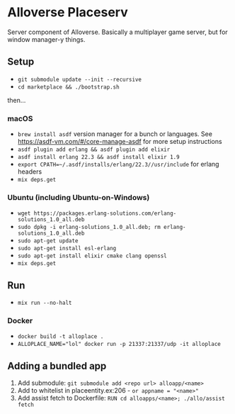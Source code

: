 # Alloverse Placeserv

Server component of Alloverse. Basically a multiplayer game server, but for window manager-y
things.

## Setup 

* `git submodule update --init --recursive`
* `cd marketplace && ./bootstrap.sh`

then...

### macOS
* `brew install asdf` version manager for a bunch or languages. See https://asdf-vm.com/#/core-manage-asdf for more setup instructions
* `asdf plugin add erlang && asdf plugin add elixir`
* `asdf install erlang 22.3 && asdf install elixir 1.9`
* `export CPATH=~/.asdf/installs/erlang/22.3//usr/include` for erlang headers
* `mix deps.get`

### Ubuntu (including Ubuntu-on-Windows)

* `wget https://packages.erlang-solutions.com/erlang-solutions_1.0_all.deb `
* `sudo dpkg -i erlang-solutions_1.0_all.deb; rm erlang-solutions_1.0_all.deb`
* `sudo apt-get update`
* `sudo apt-get install esl-erlang`
* `sudo apt-get install elixir cmake clang openssl`
* `mix deps.get`

## Run

* `mix run --no-halt`

### Docker

* `docker build -t alloplace .`
* `ALLOPLACE_NAME="lol" docker run -p 21337:21337/udp -it alloplace`


## Adding a bundled app

  1. Add submodule: `git submodule add <repo url> alloapp/<name>`
  2. Add to whitelist in placeentity.ex:206 - `or appname = "<name>"` 
  3. Add assist fetch to Dockerfile: `RUN cd alloapps/<name>; ./allo/assist fetch`
